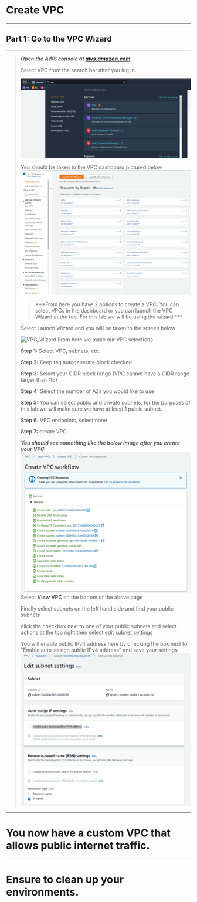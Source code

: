 # Create VPC
---
## Part 1: Go to the VPC Wizard
---
>***Open the AWS console at [aws.amazon.com](https://aws.amazon.com/)***
>
>Select VPC from the search bar after you log in. 
>
>![VPC Navigation](vpc_search.png)
>
>You should be taken to the VPC dashboard pictured below
>![EC2 Dash board](vpc_dashboard.png)
>><p>***From here you have 2 options to create a VPC.  You can select VPCs in the dashboard or you can launch the VPC Wizard at the top.  For this lab we will be using the wizard.***</p>
>
><p>Select Launch Wizard and you will be taken to the screen below:</p>
>
>![VPC_Wizard](VPC_Wizard/VPC_Wizard.gif)
>From here we make our VPC selections
>
>**Step 1:** Select VPC, subnets, etc.
>
>**Step 2:** Keep tag autogenerate block checked
>
>**Step 3:** Select your CIDR block range (VPC cannot have a CIDR range larger than /16)
>
>**Step 4:** Select the number of AZs you would like to use
>
>**Step 5:** You can select public and private subnets, for the purposes of this lab we will make sure we have at least 1 public subnet. 
>
>**Step 6:** VPC endpoints, select none
>
>**Step 7:** create VPC
>
>***You should see something like the below image after you create your VPC***
>![created VPC](vpc_created.png)
>Select **View VPC** on the bottom of the above page
>
>Finally select subnets on the left hand side and find your public subnets
>
>click the checkbox next to one of your public subnets and select actions at the top right then select edit subnet settings
>
>You will enable public IPv4 address here by checking the box next to "Enable auto-assign public IPv4 address" and save your settings
>![enable_pub_ip](enable_pub_ip.png)
---
# You now have a custom VPC that allows public internet traffic.
---
# Ensure to clean up your environments. 
